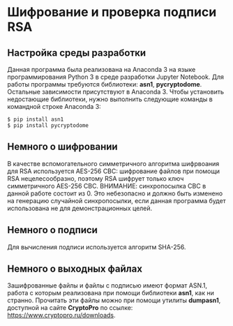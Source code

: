 # Шифрование и проверка подписи RSA

## Настройка среды разработки
Данная программа была реализована на Anaconda 3 на языке программирования Python 3 в среде разработки Jupyter Notebook.
Для работы программы требуются библиотеки: **asn1**, **pycryptodome**. Остальные зависимости присутствуют в Anaconda 3.
Чтобы установить недостающие библиотеки, нужно выполнить следующие команды в командной строке Anaconda 3:
```
$ pip install asn1
$ pip install pycryptodome
```
## Немного о шифровании
В качестве вспомогательного симметричного алгоритма шифрвоания для RSA используется AES-256 CBC: шифрование файлов при помощи RSA нецелесообразно, поэтому RSA шифрует только ключ симметричного AES-256 CBC. ВНИМАНИЕ: синхропосылка CBC в данной работе состоит из 0. Это небезопасно и должно быть изменено на генерацию случайной синхропосылки, если данная программа будет использована не для демонстрационных целей.

## Немного о подписи
Для вычисления подписи используется алгоритм SHA-256.

## Немного о выходных файлах
Зашифрованные файлы и файлы с подписью имеют формат ASN.1, работа с которым реализована при помощи библиотеки **asn1**, как ни странно. Прочитать эти файлы можно при помощи утилиты **dumpasn1**, доступной на сайте **CryptoPro** по ссылке: https://www.cryptopro.ru/downloads.
